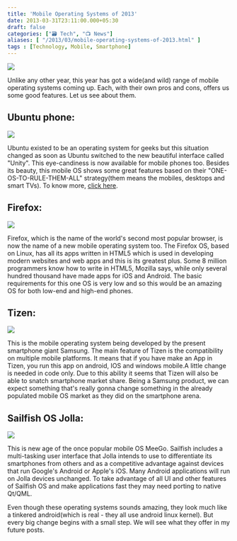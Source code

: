 ```yaml
---
title: 'Mobile Operating Systems of 2013'
date: 2013-03-31T23:11:00.000+05:30
draft: false
categories: ["🗃️ Tech", "📺 News"]
aliases: [ "/2013/03/mobile-operating-systems-of-2013.html" ]
tags : [Technology, Mobile, Smartphone]
---
```


[![](https://2.bp.blogspot.com/-c9hqpL-hoGk/UVhxsATLwiI/AAAAAAAAAgI/HA7eO7SfSeM/s320/allOS.jpg)](https://2.bp.blogspot.com/-c9hqpL-hoGk/UVhxsATLwiI/AAAAAAAAAgI/HA7eO7SfSeM/s1600/allOS.jpg)

  
Unlike any other year, this year has got a wide(and wild) range of mobile operating systems coming up. Each, with their own pros and cons, offers us some good features. Let us see about them.  
  

Ubuntu phone:
-------------

[![](https://2.bp.blogspot.com/-zEATfTD9EfQ/UVgNZABBrOI/AAAAAAAAAd8/amXaC2F-fl4/s1600/ubphon.jpg)](https://2.bp.blogspot.com/-zEATfTD9EfQ/UVgNZABBrOI/AAAAAAAAAd8/amXaC2F-fl4/s1600/ubphon.jpg)

  

Ubuntu existed to be an operating system for geeks but this situation changed as soon as Ubuntu switched to the new beautiful interface called "Unity". This eye-candiness is now available for mobile phones too. Besides its beauty, this mobile OS shows some great features based on their "ONE-OS-TO-RULE-THEM-ALL" strategy(them means the mobiles, desktops and smart TVs). To know more, [click here](https://www.technologyinfinite.blogspot.com/2013/03/ubuntu-phone.html).

  

Firefox:
--------

[![](https://3.bp.blogspot.com/-S_Xk5uMChwo/UVgi5FCs6mI/AAAAAAAAAfo/jTqFmD0kBho/s1600/firetouch.jpg)](https://3.bp.blogspot.com/-S_Xk5uMChwo/UVgi5FCs6mI/AAAAAAAAAfo/jTqFmD0kBho/s1600/firetouch.jpg)

  

Firefox, which is the name of the world's second most popular browser, is now the name of a new mobile operating system too. The Firefox OS, based on Linux, has all its apps written in HTML5 which is used in developing modern websites and web apps and this is its greatest plus. Some 8 million programmers know how to write in HTML5, Mozilla says, while only several hundred thousand have made apps for iOS and Android. The basic requirements for this one OS is very low and so this would be an amazing OS for both low-end and high-end phones.

  

Tizen:
------

  

[![](https://4.bp.blogspot.com/-kAtYjxDZ1_A/UVg5W7byCmI/AAAAAAAAAf4/5S3n3LjlI-o/s1600/tizen-photo.jpg)](https://4.bp.blogspot.com/-kAtYjxDZ1_A/UVg5W7byCmI/AAAAAAAAAf4/5S3n3LjlI-o/s1600/tizen-photo.jpg)

  

This is the mobile operating system being developed by the present smartphone giant Samsung. The main feature of Tizen is the compatibility on multiple mobile platforms. It means that if you have make an App in Tizen, you run this app on android, IOS and windows mobile.A little change is needed in code only. Due to this ability it seems that Tizen will also be able to snatch smartphone market share. Being a Samsung product, we can expect something that's really gonna change something in the already populated mobile OS market as they did on the smartphone arena.

  

Sailfish OS Jolla:
------------------

[![](https://4.bp.blogspot.com/-5p_h2jEE7tk/UVhyOco7LQI/AAAAAAAAAgQ/kkbSOBLZEgI/s320/175102-sailfishosdemo.jpg)](https://4.bp.blogspot.com/-5p_h2jEE7tk/UVhyOco7LQI/AAAAAAAAAgQ/kkbSOBLZEgI/s1600/175102-sailfishosdemo.jpg)

  

  

This is new age of the once popular mobile OS MeeGo. Sailfish includes a multi-tasking user interface that Jolla intends to use to differentiate its smartphones from others and as a competitive advantage against devices that run Google's Android or Apple's iOS. Many Android applications will run on Jolla devices unchanged. To take advantage of all UI and other features of Sailfish OS and make applications fast they may need porting to native Qt/QML.  
  

  

Even though these operating systems sounds amazing, they look much like a tinkered android(which is real - they all use android linux kernel). But every big change begins with a small step. We will see what they offer in my future posts.